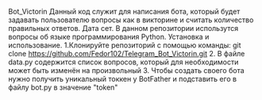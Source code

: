 Bot_Victorin
Данный код служит для написания бота, который будет задавать пользователю вопросы как в викторине и считать количество правильных ответов.
Дата сет.
В данном репозитории использутся вопросы об языке программирования Python. 
Установка и использование.
1.Клонируйте репозиторий с помощью команды:
git clone https://github.com/Fedor102/Telegram_Bot_Victorin.git
2. В файле data.py содержится список вопросов, который для необходимости может быть изменён на произвольный
3. Чтобы создать своего бота нужно получить уникальный токкен у BotFather и подставить его в файлу bot.py в значение "token"
